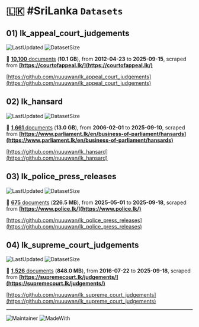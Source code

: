 # 🇱🇰 #SriLanka `Datasets`

## 01) lk_appeal_court_judgements

![LastUpdated](https://img.shields.io/badge/last_updated-2025--09--18_17:52:05-green)
![DatasetSize](https://img.shields.io/badge/dataset_size-10.1_GB-yellow)

📜 [**10,100** documents](https://github.com/nuuuwan/lk_appeal_court_judgements/tree/data) (**10.1 GB**), from **2012-04-23** to **2025-09-15**, scraped from **[https://courtofappeal.lk/](https://courtofappeal.lk/)**

[https://github.com/nuuuwan/lk_appeal_court_judgements](https://github.com/nuuuwan/lk_appeal_court_judgements)

## 02) lk_hansard

![LastUpdated](https://img.shields.io/badge/last_updated-2025--09--18_17:52:15-green)
![DatasetSize](https://img.shields.io/badge/dataset_size-13.0_GB-yellow)

📜 [**1,661** documents](https://github.com/nuuuwan/lk_hansard/tree/data) (**13.0 GB**), from **2006-02-01** to **2025-09-10**, scraped from **[https://www.parliament.lk/en/business-of-parliament/hansards](https://www.parliament.lk/en/business-of-parliament/hansards)**

[https://github.com/nuuuwan/lk_hansard](https://github.com/nuuuwan/lk_hansard)

## 03) lk_police_press_releases

![LastUpdated](https://img.shields.io/badge/last_updated-2025--09--18_17:50:07-green)
![DatasetSize](https://img.shields.io/badge/dataset_size-226.5_MB-yellow)

📜 [**675** documents](https://github.com/nuuuwan/lk_police_press_releases/tree/data) (**226.5 MB**), from **2025-05-01** to **2025-09-18**, scraped from **[https://www.police.lk/](https://www.police.lk/)**

[https://github.com/nuuuwan/lk_police_press_releases](https://github.com/nuuuwan/lk_police_press_releases)

## 04) lk_supreme_court_judgements

![LastUpdated](https://img.shields.io/badge/last_updated-2025--09--18_17:50:12-green)
![DatasetSize](https://img.shields.io/badge/dataset_size-848.0_MB-yellow)

📜 [**1,526** documents](https://github.com/nuuuwan/lk_supreme_court_judgements/tree/data) (**848.0 MB**), from **2016-07-22** to **2025-09-18**, scraped from **[https://supremecourt.lk/judgements/](https://supremecourt.lk/judgements/)**

[https://github.com/nuuuwan/lk_supreme_court_judgements](https://github.com/nuuuwan/lk_supreme_court_judgements)

---

![Maintainer](https://img.shields.io/badge/maintainer-nuuuwan-red)
![MadeWith](https://img.shields.io/badge/made_with-python-blue)
